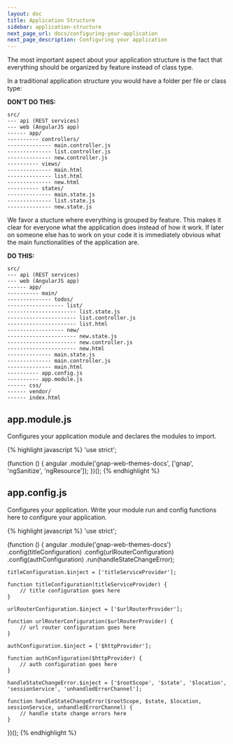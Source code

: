 ```yaml
---
layout: doc
title: Application Structure
sidebar: application-structure
next_page_url: docs/configuring-your-application
next_page_description: Configuring your application
---
```


The most important aspect about your application structure is the fact that everything should be organized by feature instead of class type.

In a traditional application structure you would have a folder per file or class type:

**DON'T DO THIS:**

    src/
    --- api (REST services)
    --- web (AngularJS app)
    ------ app/
    ---------- controllers/
    -------------- main.controller.js
    -------------- list.controller.js
    -------------- new.controller.js
    ---------- views/
    -------------- main.html
    -------------- list.html
    -------------- new.html
    ---------- states/
    -------------- main.state.js
    -------------- list.state.js
    -------------- new.state.js

We favor a stucture where everything is grouped by feature. This makes it clear for everyone what the application does instead of how it work. If later on someone else has to work on your code it is immediately obvious what the main functionalities of the application are.

**DO THIS:**

    src/
    --- api (REST services)
    --- web (AngularJS app)
    ------ app/
    ---------- main/
    -------------- todos/
    ------------------ list/
    ---------------------- list.state.js
    ---------------------- list.controller.js
    ---------------------- list.html
    ------------------ new/
    ---------------------- new.state.js
    ---------------------- new.controller.js
    ---------------------- new.html
    -------------- main.state.js
    -------------- main.controller.js
    -------------- main.html
    ---------- app.config.js
    ---------- app.module.js
    ------ css/
    ------ vendor/
    ------ index.html

## app.module.js

Configures your application module and declares the modules to import.

{% highlight javascript %}
'use strict';

(function () {
    angular
        .module('gnap-web-themes-docs',
                ['gnap',
                 'ngSanitize',
                 'ngResource']);
})();
{% endhighlight %}

## app.config.js

Configures your application. Write your module run and config functions here to configure your application.

{% highlight javascript %}
'use strict';

(function () {
    angular
        .module('gnap-web-themes-docs')
        .config(titleConfiguration)
        .config(urlRouterConfiguration)
        .config(authConfiguration)
        .run(handleStateChangeError);

    titleConfiguration.$inject = ['titleServiceProvider'];

    function titleConfiguration(titleServiceProvider) {
        // title configuration goes here
    }

    urlRouterConfiguration.$inject = ['$urlRouterProvider'];

    function urlRouterConfiguration($urlRouterProvider) {
        // url router configuration goes here
    }

    authConfiguration.$inject = ['$httpProvider'];

    function authConfiguration($httpProvider) {
        // auth configuration goes here
    }

    handleStateChangeError.$inject = ['$rootScope', '$state', '$location', 'sessionService', 'unhandledErrorChannel'];

    function handleStateChangeError($rootScope, $state, $location, sessionService, unhandledErrorChannel) {
        // handle state change errors here
    }
})();
{% endhighlight %}
